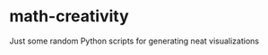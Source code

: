 math-creativity
===============

Just some random Python scripts for generating neat visualizations
